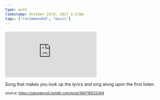 ```yaml
---
type: post
timestamp: October 23rd, 2017 1:17pm
tags: ["recommended", "music"]
---
```

####
<embed type="audio/mpeg" src="https://bandcamp.com/stream_redirect?enc=mp3-128&amp;track_id=2861756721&amp;ts=1618890940&amp;t=446bc89c61979b040ad147fa62d6702f5e45c846"></embed>
                    
                                               
Song that makes you look up the lyrics and sing along upon the first listen.
 
                                    
                                
<small>source: https://saturdayxiii.tumblr.com/post/166718532094</small>